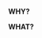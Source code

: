 **WHY?** 

<!-- Why is this change necessary? -->
<!-- For example: Because of changes in requirements we no longer need to 
make AIDA move, therefore we can remove the move functions -->

**WHAT?**

<!-- What has changed? -->
<!-- For example: Removal of functions that move AIDA-->
